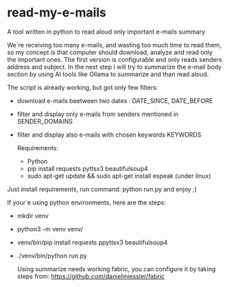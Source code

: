 # read-my-e-mails
A tool written in python to read aloud only important e-mails summary

We`re receiving too many e-mails, and wasting too much time to read them, so my concept is that computer should download, analyze and read only the important ones.
The first version is configurable and only reads senders address and subject.
In the next step I will try to summarize the e-mail body section by using AI tools like Ollama to summarize and than read aloud.

The script is already working, but got only few filters:
- download e-mails beetween two dates : DATE_SINCE, DATE_BEFORE
- filter and display only e-mails from senders mentioned in SENDER_DOMAINS
- filter and display also e-mails with chosen keywords KEYWORDS

  Requirements:
  - Python
  - pip install requests pyttsx3 beautifulsoup4
  - sudo apt-get update && sudo apt-get install espeak (under linux)

Just install requirements, run command: python run.py and enjoy ;)

If your`e using python environments, here are the steps:
- mkdir venv
- python3 -m venv venv/
- venv/bin/pip install requests ppyttsx3 beautifulsoup4
- ./venv/bin/python run.py

  Using summarize needs working fabric, you can configure it by taking steps from:
  https://github.com/danielmiessler/fabric
